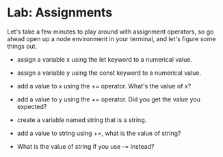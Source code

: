 # Lab: Assignments

Let's take a few minutes to play around with assignment operators, so go ahead open up a node environment in your terminal, and let's figure some things out.

- assign a variable x using the let keyword to a numerical value.

- assign a variable y using the const keyword to a numerical value.

- add a value to x using the += operator. What's the value of x?

- add a value to y using the += operator. Did you get the value you expected?

- create a variable named string that is a string.

- add a value to string using +=, what is the value of string?
- What is the value of string if you use -= instead?
